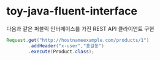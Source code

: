 # toy-java-fluent-interface

다음과 같은 퍼블릭 인터페이스를 가진 REST API 클라이언트 구현

```java
Request.get("http://hostnameexample.com/products/1")
        .addHeader("x-user","홍길동")
        .execute(Product.class);
```